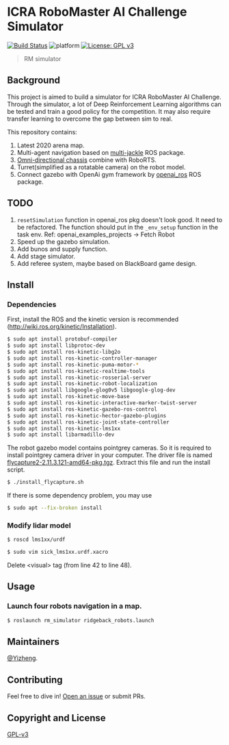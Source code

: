 # ICRA RoboMaster AI Challenge Simulator
[![Build Status](https://travis-ci.com/Privilger/rmai_ws.svg?token=1NvSjpoBdozy9gnxsTP8&branch=master)](https://travis-ci.com/Privilger/rmai_ws)
![platform](https://img.shields.io/badge/platform-ubuntu-lightgrey.svg)
[![License: GPL v3](https://img.shields.io/badge/License-GPLv3-blue.svg)](https://www.gnu.org/licenses/gpl-3.0)

> RM simulator 

## Background

This project is aimed to build a simulator for ICRA RoboMaster AI Challenge. Through the simulator, a lot of Deep Reinforcement Learning algorithms can be tested and train a good policy for the competition. It may also require transfer learning to overcome the gap between sim to real.


This repository contains:


1. Latest 2020 arena map.
1. Multi-agent navigation based on [multi-jackle](https://github.com/NicksSimulationsROS/multi_jackal) ROS package.
2. [Omni-directional chassis](https://github.com/ridgeback/ridgeback_simulator) combine with RoboRTS.
2. Turret(simplified as a rotatable camera) on the robot model.
2. Connect gazebo with OpenAi gym framework by [openai_ros](http://wiki.ros.org/openai_ros) ROS package.

## TODO
1. ```resetSimulation``` function in openai_ros pkg doesn't look good. It need to be refactored. The function should put in the ```_env_setup``` function in the task env. Ref: openai_examples_projects -> Fetch Robot 
2. Speed up the gazebo simulation. 
3. Add bunos and supply function.
4. Add stage simulator.
5. Add referee system, maybe based on BlackBoard game design.

## Install
### Dependencies
First, install the ROS and the kinetic version is recommended (http://wiki.ros.org/kinetic/Installation).

```sh
$ sudo apt install protobuf-compiler
$ sudo apt install libprotoc-dev
$ sudo apt install ros-kinetic-libg2o
$ sudo apt install ros-kinetic-controller-manager
$ sudo apt install ros-kinetic-puma-motor-*
$ sudo apt install ros-kinetic-realtime-tools 
$ sudo apt install ros-kinetic-rosserial-server
$ sudo apt install ros-kinetic-robot-localization
$ sudo apt install libgoogle-glog0v5 libgoogle-glog-dev
$ sudo apt install ros-kinetic-move-base
$ sudo apt install ros-kinetic-interactive-marker-twist-server
$ sudo apt install ros-kinetic-gazebo-ros-control
$ sudo apt install ros-kinetic-hector-gazebo-plugins 
$ sudo apt install ros-kinetic-joint-state-controller 
$ sudo apt install ros-kinetic-lms1xx
$ sudo apt install libarmadillo-dev
```

The robot gazebo model contains pointgrey cameras. So it is required to install pointgrey camera driver in your computer. The driver file is named [flycapture2-2.11.3.121-amd64-pkg.tgz](https://github.com/Privilger/rm_ws/blob/master/flycapture2-2.11.3.121-amd64-pkg.tgz). Extract this file and run the install script.

```sh
$ ./install_flycapture.sh
```
If there is some dependency problem, you may use
```sh
$ sudo apt --fix-broken install
```

### Modify lidar model
```sh
$ roscd lms1xx/urdf

$ sudo vim sick_lms1xx.urdf.xacro
```
Delete \<visual> tag (from line 42 to line 48).

## Usage
### Launch four robots navigation in a map.
```sh
$ roslaunch rm_simulator ridgeback_robots.launch
```



## Maintainers

[@Yizheng](https://github.com/Privilger).

## Contributing

Feel free to dive in! [Open an issue](https://github.com/Privilger/rm_ws/issues/new) or submit PRs.

<!-- ### Contributors

This project exists thanks to all the people who contribute. 
<a href="graphs/contributors"><img src="https://opencollective.com/standard-readme/contributors.svg?width=890&button=false" /></a> -->


## Copyright and License

[GPL-v3](LICENSE)
